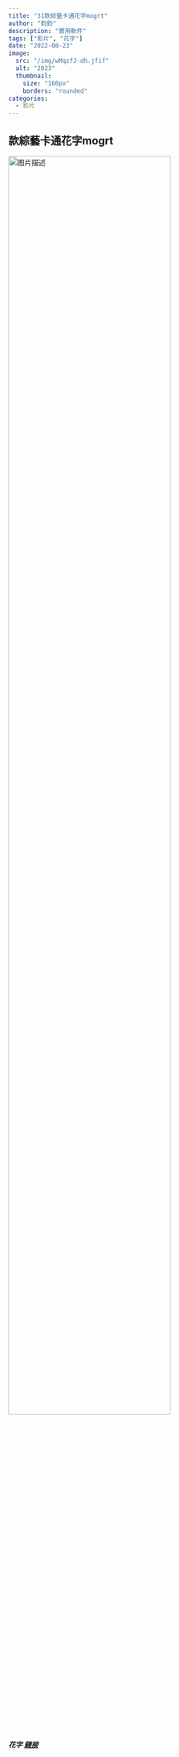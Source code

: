 ```yaml
---
title: "31款綜藝卡通花字mogrt"
author: "鈞鈞"
description: "實用軟件"
tags: ["影片", "花字"]
date: "2022-08-23"
image:
  src: "/img/wMqzfJ-dh.jfif"
  alt: "2023"
  thumbnail:
    size: "160px"
    borders: "rounded"
categories:
  - 影片
---
```


## 款綜藝卡通花字mogrt
<a href="/img/wMqzfJ-dh.jfif" data-lightbox="image-1" data-title="我的图片">
    <img src="/img/wMqzfJ-dh.jfif" width="80%" alt="图片描述">
</a>

##### 花字 [鏈接](https://shopee.tw/31%E6%AC%BE%E7%B6%9C%E8%97%9D%E5%8D%A1%E9%80%9A%E8%8A%B1%E5%AD%97mogrt-i.58487771.21328135552?sp_atk=1d2b2562-5d62-4f32-ac9f-29fbfbdba6ca&xptdk=1d2b2562-5d62-4f32-ac9f-29fbfbdba6ca)
